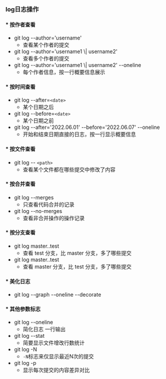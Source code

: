 ### log日志操作

#### * 按作者查看

* git log --author='username'
  * 查看某个作者的提交
* git log --author='username1 \\| username2'
  * 查看多个作者的提交
* git log --author='username1 \\| username2' --oneline
  * 每个作者信息，按一行概要信息展示

#### * 按时间查看

* git log --after=`<date>`
  * 某个日期之后
* git log --before=`<date>`
  * 某个日期之前
* git log --after='2022.06.01' --before='2022.06.07' --oneline
  * 开始和结束日期直接的日志，按一行显示概要信息

#### * 按文件查看

* git log -- `<path>`
  * 查看某个文件都在哪些提交中修改了内容

#### * 按合并查看

* git log --merges
  * 只查看代码合并的记录
* git log --no-merges
  * 查看非合并操作的操作记录

#### * 按分支查看

* git log master..test
  * 查看 test 分支，比 master 分支，多了哪些提交
* git log master..test
  * 查看 master 分支，比 test 分支，多了哪些提交

#### * 美化日志

* git log --graph --oneline --decorate

#### * 其他参数标志

* git log --oneline
  * 简化日志 一行输出
* git log --stat
  * 简要显示文件增改行数统计
* git log -N
  * `-N`标志来仅显示最近N次的提交
* git log -p
  * 显示每次提交的内容差异对比
